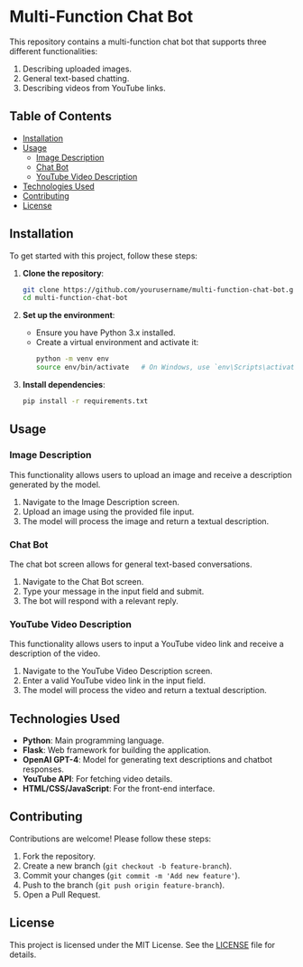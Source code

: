 # Multi-Function Chat Bot

This repository contains a multi-function chat bot that supports three different functionalities:
1. Describing uploaded images.
2. General text-based chatting.
3. Describing videos from YouTube links.

## Table of Contents
- [Installation](#installation)
- [Usage](#usage)
  - [Image Description](#image-description)
  - [Chat Bot](#chat-bot)
  - [YouTube Video Description](#youtube-video-description)
- [Technologies Used](#technologies-used)
- [Contributing](#contributing)
- [License](#license)

## Installation

To get started with this project, follow these steps:

1. **Clone the repository**:
    ```bash
    git clone https://github.com/yourusername/multi-function-chat-bot.git
    cd multi-function-chat-bot
    ```

2. **Set up the environment**:
    - Ensure you have Python 3.x installed.
    - Create a virtual environment and activate it:
      ```bash
      python -m venv env
      source env/bin/activate   # On Windows, use `env\Scripts\activate`
      ```

3. **Install dependencies**:
    ```bash
    pip install -r requirements.txt
    ```

## Usage

### Image Description

This functionality allows users to upload an image and receive a description generated by the model.

1. Navigate to the Image Description screen.
2. Upload an image using the provided file input.
3. The model will process the image and return a textual description.

### Chat Bot

The chat bot screen allows for general text-based conversations.

1. Navigate to the Chat Bot screen.
2. Type your message in the input field and submit.
3. The bot will respond with a relevant reply.

### YouTube Video Description

This functionality allows users to input a YouTube video link and receive a description of the video.

1. Navigate to the YouTube Video Description screen.
2. Enter a valid YouTube video link in the input field.
3. The model will process the video and return a textual description.

## Technologies Used

- **Python**: Main programming language.
- **Flask**: Web framework for building the application.
- **OpenAI GPT-4**: Model for generating text descriptions and chatbot responses.
- **YouTube API**: For fetching video details.
- **HTML/CSS/JavaScript**: For the front-end interface.

## Contributing

Contributions are welcome! Please follow these steps:

1. Fork the repository.
2. Create a new branch (`git checkout -b feature-branch`).
3. Commit your changes (`git commit -m 'Add new feature'`).
4. Push to the branch (`git push origin feature-branch`).
5. Open a Pull Request.

## License

This project is licensed under the MIT License. See the [LICENSE](LICENSE) file for details.
